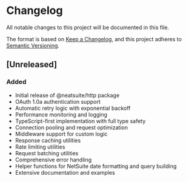# Changelog

All notable changes to this project will be documented in this file.

The format is based on [Keep a Changelog](https://keepachangelog.com/en/1.0.0/),
and this project adheres to [Semantic Versioning](https://semver.org/spec/v2.0.0.html).

## [Unreleased]

### Added
- Initial release of @neatsuite/http package
- OAuth 1.0a authentication support
- Automatic retry logic with exponential backoff
- Performance monitoring and logging
- TypeScript-first implementation with full type safety
- Connection pooling and request optimization
- Middleware support for custom logic
- Response caching utilities
- Rate limiting utilities
- Request batching utilities
- Comprehensive error handling
- Helper functions for NetSuite date formatting and query building
- Extensive documentation and examples 